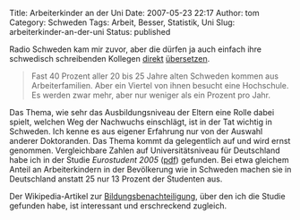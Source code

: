 Title: Arbeiterkinder an der Uni
Date: 2007-05-23 22:17
Author: tom
Category: Schweden
Tags: Arbeit, Besser, Statistik, Uni
Slug: arbeiterkinder-an-der-uni
Status: published

Radio Schweden kam mir zuvor, aber die dürfen ja auch einfach ihre
schwedisch schreibenden Kollegen
[direkt](http://www.sr.se/cgi-bin/ekot/artikel.asp?Artikel=1382111)
[übersetzen](http://www.sr.se/cgi-bin/International/nyhetssidor/artikel.asp?ProgramID=2108&Nyheter=&format=1&artikel=1384009).

> Fast 40 Prozent aller 20 bis 25 Jahre alten Schweden kommen aus
> Arbeiterfamilien. Aber ein Viertel von ihnen besucht eine Hochschule.
> Es werden zwar mehr, aber nur weniger als ein Prozent pro Jahr.

Das Thema, wie sehr das Ausbildungsniveau der Eltern eine Rolle dabei
spielt, welchen Weg der Nachwuchs einschlägt, ist in der Tat wichtig in
Schweden. Ich kenne es aus eigener Erfahrung nur von der Auswahl anderer
Doktoranden. Das Thema kommt da gelegentlich auf und wird ernst
genommen. Vergleichbare Zahlen auf Universitätsniveau für Deutschland
habe ich in der Studie *Eurostudent 2005*
([pdf](http://www.bmbf.de/pub/eurostudent_report_2005.pdf#search=%22Eurostudent-report%22))
gefunden. Bei etwa gleichem Anteil an Arbeiterkindern in der Bevölkerung
wie in Schweden machen sie in Deutschland anstatt 25 nur 13 Prozent der
Studenten aus.

Der Wikipedia-Artikel zur
[Bildungsbenachteiligung](http://de.wikipedia.org/wiki/Bildungsbenachteiligung_in_der_Bundesrepublik_Deutschland),
über den ich die Studie gefunden habe, ist interessant und erschreckend
zugleich.

